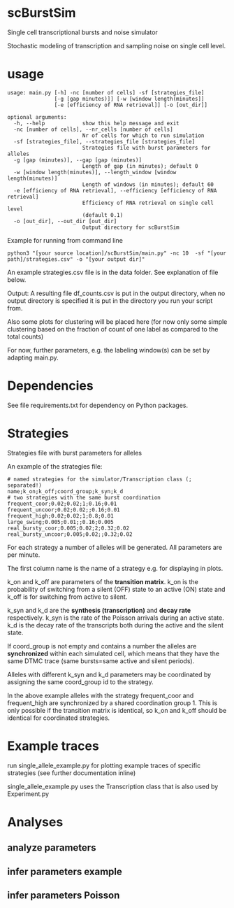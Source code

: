 # scBurstSim
Single cell transcriptional bursts and noise simulator

Stochastic modeling of transcription and sampling noise on single cell level. 

# usage 

``` 
usage: main.py [-h] -nc [number of cells] -sf [strategies_file]
               [-g [gap minutes)]] [-w [window length(minutes]]
               [-e [efficiency of RNA retrieval]] [-o [out_dir]]

optional arguments:
  -h, --help            show this help message and exit
  -nc [number of cells], --nr_cells [number of cells]
                        Nr of cells for which to run simulation
  -sf [strategies_file], --strategies_file [strategies_file]
                        Strategies file with burst parameters for alleles
  -g [gap (minutes)], --gap [gap (minutes)]
                        Length of gap (in minutes); default 0
  -w [window length(minutes)], --length_window [window length(minutes)]
                        Length of windows (in minutes); default 60
  -e [efficiency of RNA retrieval], --efficiency [efficiency of RNA retrieval]
                        Efficiency of RNA retrieval on single cell level
                        (default 0.1)
  -o [out_dir], --out_dir [out_dir]
                        Output directory for scBurstSim
```

Example for running from command line
```
python3 "[your source location]/scBurstSim/main.py" -nc 10  -sf "[your path]/strategies.csv" -o "[your output dir]"
```
An example strategies.csv file is in the data folder. See explanation of file below.

Output: A resulting file df_counts.csv is put in the output directory, when
no output directory is specified it is put in the directory you run your 
script from.

Also some plots for clustering will be placed here (for now only some simple 
clustering based on the fraction of count of one label as compared to the total counts)  

For now, further parameters, e.g. the labeling window(s) can be set by adapting main.py.

# Dependencies 

See file requirements.txt for dependency on Python packages.
 

# Strategies

Strategies file with burst parameters for alleles

An example of the strategies file:

```                        
# named strategies for the simulator/Transcription class (; separated!)
name;k_on;k_off;coord_group;k_syn;k_d
# two strategies with the same burst coordination
frequent_coor;0.02;0.02;1;0.16;0.01
frequent_uncoor;0.02;0.02;;0.16;0.01
frequent_high;0.02;0.02;1;0.8;0.01
large_swing;0.005;0.01;;0.16;0.005
real_bursty_coor;0.005;0.02;2;0.32;0.02
real_bursty_uncoor;0.005;0.02;;0.32;0.02
```
For each strategy a number of alleles will be generated. 
All parameters are per minute.

The first column name is the name of a strategy e.g. for displaying in plots.

k_on and k_off are parameters of the **transition matrix**. k_on is the probability of
switching from a silent (OFF) state to an active (ON) state and k_off is for
switching from active to silent.

k_syn and k_d are the **synthesis (transcription)** and **decay rate** respectively.
k_syn is the rate of the Poisson arrivals during an active state. 
k_d is the decay rate of the transcripts both during the active and the silent state.

If coord_group is not empty and contains a number the alleles are
**synchronized** within each simulated cell, which means that they have the same DTMC
trace (same bursts=same active and silent periods).

Alleles with different k_syn and k_d parameters may be coordinated 
by assigning the same coord_group id to the strategy.   

In the above example alleles with the strategy 
frequent_coor and frequent_high are synchronized by a shared coordination group 1.
This is only possible if the transition matrix is identical, so k_on and k_off 
should be identical for coordinated strategies.  


# Example traces 
run single_allele_example.py for plotting example traces of 
specific strategies (see further documentation inline)

single_allele_example.py uses the Transcription class that is also
used by Experiment.py


# Analyses 

## analyze parameters

## infer parameters example

## infer parameters Poisson






